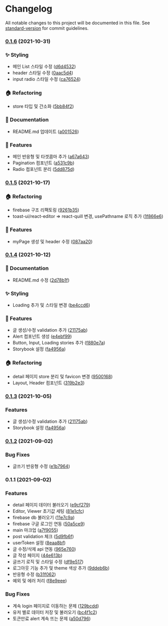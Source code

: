 # Changelog

All notable changes to this project will be documented in this file. See [standard-version](https://github.com/conventional-changelog/standard-version) for commit guidelines.

### [0.1.6](https://github.com/howdy-mj/trading-log/compare/v0.1.5...v0.1.6) (2021-10-31)

### :sparkles: Styling

- 메인 List 스타일 수정 ([d6d4532](https://github.com/howdy-mj/trading-log/commit/d6d453214d0e0176d4709a4966a99ea42634aa36))
- header 스타일 수정 ([0aac5d4](https://github.com/howdy-mj/trading-log/commit/0aac5d4a8a295eab4776088b2418bf5940a1a308))
- input radio 스타일 수정 ([ca76524](https://github.com/howdy-mj/trading-log/commit/ca765247e01efbb261608cbb1576764e47706924))

### :house: Refactoring

- store 타입 및 간소화 ([5bb84f2](https://github.com/howdy-mj/trading-log/commit/5bb84f22acaf97adf7c8d34ee3add8f3b2261a13))

### :memo: Documentation

- README.md 업데이트 ([a001526](https://github.com/howdy-mj/trading-log/commit/a00152681b711976fb1c26c5034b4bac1304f89d))

### :rocket: Features

- 메인 반응형 및 타겟콤마 추가 ([a67a643](https://github.com/howdy-mj/trading-log/commit/a67a643aea1716ceef89ef6c8c936e9b15dc0a48))
- Pagination 컴포넌트 ([a531c9b](https://github.com/howdy-mj/trading-log/commit/a531c9ba4b0f4eb6d13f00da7fc13f4d32f97d66))
- Radio 컴포넌트 분리 ([5dd875d](https://github.com/howdy-mj/trading-log/commit/5dd875de4b57ad7871ab62674f199eed13e2d165))

### [0.1.5](https://github.com/howdy-mj/trading-log/compare/v0.1.4...v0.1.5) (2021-10-17)

### :house: Refactoring

- firebase 구조 리팩토링 ([9261b35](https://github.com/howdy-mj/trading-log/commit/9261b353ad8c52c5e087247a95897e4da5bd9c33))
- toast-ui/react-editor => react-quill 변경, usePathname 로직 추가 ([1f866e6](https://github.com/howdy-mj/trading-log/commit/1f866e6f5a75d46423562789e1ed599be7f705c2))

### :rocket: Features

- myPage 생성 및 header 수정 ([087aa20](https://github.com/howdy-mj/trading-log/commit/087aa2000b84d88902a502e5bbf652cab1995910))

### [0.1.4](https://github.com/howdy-mj/trading-log/compare/v0.1.2...v0.1.4) (2021-10-12)

### :memo: Documentation

- README.md 수정 ([2d78b1f](https://github.com/howdy-mj/trading-log/commit/2d78b1f0cd4338feb856dd291511897a42b7ec2d))

### :sparkles: Styling

- Loading 추가 및 스타일 변경 ([be4ccd6](https://github.com/howdy-mj/trading-log/commit/be4ccd64d9e3a0ef183740371c3837aee0ff4797))

### :rocket: Features

- 글 생성/수정 validation 추가 ([21175ab](https://github.com/howdy-mj/trading-log/commit/21175ab17bd8cc0512d44154c2124424e821af7b))
- Alert 컴포넌트 생성 ([e4ebf99](https://github.com/howdy-mj/trading-log/commit/e4ebf9948155002b0c4534c77db92346f5254ebc))
- Button, Input, Loading stories 추가 ([f880e7a](https://github.com/howdy-mj/trading-log/commit/f880e7a33a167f1b81930d5c8816b9c62e23c288))
- Storybook 설정 ([fa4956a](https://github.com/howdy-mj/trading-log/commit/fa4956a33e8154fd845209cf1e9b159ef5f21e8a))

### :house: Refactoring

- detail 페이지 store 분리 및 favicon 변경 ([9500168](https://github.com/howdy-mj/trading-log/commit/95001682cc98506e1320230e07163aaa581dd1df))
- Layout, Header 컴포넌트 ([319b2e3](https://github.com/howdy-mj/trading-log/commit/319b2e3d3134cb2206d6ff3fb8b0d0307fdd3879))

### [0.1.3](https://github.com/howdy-mj/trading-log/compare/v0.1.2...v0.1.3) (2021-10-05)

### Features

- 글 생성/수정 validation 추가 ([21175ab](https://github.com/howdy-mj/trading-log/commit/21175ab17bd8cc0512d44154c2124424e821af7b))
- Storybook 설정 ([fa4956a](https://github.com/howdy-mj/trading-log/commit/fa4956a33e8154fd845209cf1e9b159ef5f21e8a))

### [0.1.2](https://github.com/howdy-mj/trading-log/compare/v0.1.1...v0.1.2) (2021-09-02)

### Bug Fixes

- 글쓰기 반응형 수정 ([e1b7964](https://github.com/howdy-mj/trading-log/commit/e1b79646eb23b2c183e9b7c28b4474f391ad0846))

### 0.1.1 (2021-09-02)

### Features

- detail 페이지 데이터 불러오기 ([e9cf279](https://github.com/howdy-mj/trading-log/commit/e9cf279b3ead9c18c224ca8cd93820746eefa7b4))
- Editor, Viewer 초기값 세팅 ([81e1cfc](https://github.com/howdy-mj/trading-log/commit/81e1cfcd4f63a85c0295fe70c3d85bbc84d5d9a3))
- firebase db 불러오기 ([11e7c9a](https://github.com/howdy-mj/trading-log/commit/11e7c9ac4fe60a26d63f67f2552548e72df6912a))
- firebase 구글 로그인 연동 ([50a5ce9](https://github.com/howdy-mj/trading-log/commit/50a5ce94f7102a15bf810807f463c04c4178e35b))
- main 마크업 ([a7f9055](https://github.com/howdy-mj/trading-log/commit/a7f90551407e3c04b9ae5f560ea5b83f6eb5d844))
- post validation 체크 ([5d9fb6f](https://github.com/howdy-mj/trading-log/commit/5d9fb6ffc7a59df749e234c5714c8ff9e1fc673d))
- userToken 설정 ([8eaa8bf](https://github.com/howdy-mj/trading-log/commit/8eaa8bfbb583eab042d1a2828b560d3946737f86))
- 글 수정/삭제 api 연동 ([965e760](https://github.com/howdy-mj/trading-log/commit/965e7605160a78989050c8672b25074f71e62144))
- 글 작성 페이지 ([44e613b](https://github.com/howdy-mj/trading-log/commit/44e613bd8d6ff8cf8f95fd8057966e157e0eea50))
- 글쓰기 로직 및 스타일 수정 ([df9e517](https://github.com/howdy-mj/trading-log/commit/df9e5175fc0d52d24ee3b828d6cde492ff2799c7))
- 로그아웃 기능 추가 및 theme 색상 추가 ([9ddeb6b](https://github.com/howdy-mj/trading-log/commit/9ddeb6ba16068d949a134fece2eb2fb329f4f34b))
- 반응형 수정 ([b31f062](https://github.com/howdy-mj/trading-log/commit/b31f06242f9186565e8713d2f516983518389705))
- 예외 및 에러 처리 ([f8e9eee](https://github.com/howdy-mj/trading-log/commit/f8e9eee3cc6f9fc0011f680648648d245c4f3172))

### Bug Fixes

- 계속 login 페이지로 이동하는 문제 ([129bcdd](https://github.com/howdy-mj/trading-log/commit/129bcdd4ad6cd2e606c61b8f9d621b720c43e196))
- 유저 별로 데이터 저장 및 불러오기 ([bc4f1c2](https://github.com/howdy-mj/trading-log/commit/bc4f1c26565739ca27888fa4d733f53479656d20))
- 토큰만료 alert 계속 뜨는 문제 ([a50d796](https://github.com/howdy-mj/trading-log/commit/a50d79623b42303a81fe8cdadb0527909f0b9283))
